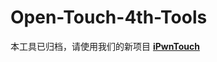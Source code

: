 # Open-Touch-4th-Tools
本工具已归档，请使用我们的新项目
<a href="https://github.com/appleiPodTouch4/iPwnTouch"><strong>iPwnTouch</strong></a>
